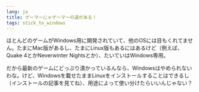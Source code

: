 ```yaml
---
lang: ja
title: ゲーマーにゃゲーマーの道がある！
tags: stick_to_windows
---
```


ほとんどのゲームがWindows用に開発されていて、他のOSには目もくれてません。たまにMac版があるし、たまにLinux版もあるにはあるけど（例えば、Quake 4とかNeverwinter Nightsとか）、たいていはWindows専用。

だから最新のゲームにどっぷり漬かっているんなら、Windowsはやめられないわな。けど、Windowsを載せたままLinuxをインストールすることはできるし（インストールの記事を見てね）、用途によって使い分けたらいいんじゃない？

